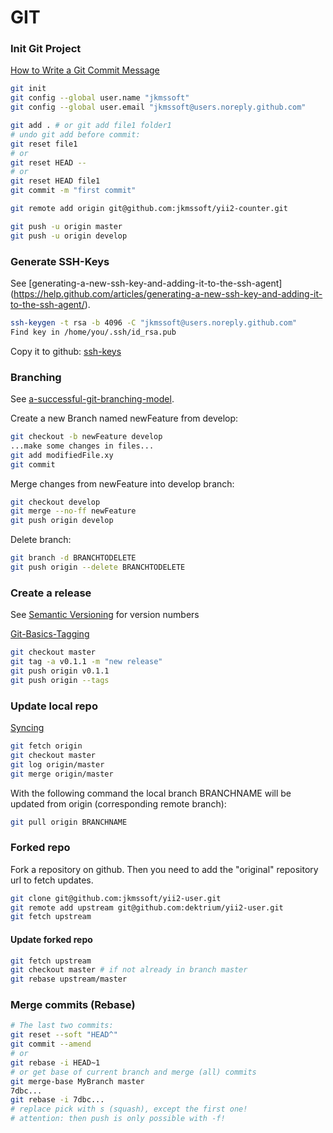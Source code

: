 GIT
===

### Init Git Project

[How to Write a Git Commit Message](http://chris.beams.io/posts/git-commit/)

```bash
git init
git config --global user.name "jkmssoft"
git config --global user.email "jkmssoft@users.noreply.github.com"

git add . # or git add file1 folder1
# undo git add before commit:
git reset file1
# or
git reset HEAD --
# or
git reset HEAD file1
git commit -m "first commit"

git remote add origin git@github.com:jkmssoft/yii2-counter.git

git push -u origin master
git push -u origin develop
```

### Generate SSH-Keys

See [generating-a-new-ssh-key-and-adding-it-to-the-ssh-agent]
(https://help.github.com/articles/generating-a-new-ssh-key-and-adding-it-to-the-ssh-agent/).

```bash
ssh-keygen -t rsa -b 4096 -C "jkmssoft@users.noreply.github.com"
Find key in /home/you/.ssh/id_rsa.pub
```
Copy it to github: [ssh-keys](https://github.com/settings/keys)

### Branching

See [a-successful-git-branching-model](http://nvie.com/posts/a-successful-git-branching-model/).

Create a new Branch named newFeature from develop:
```bash
git checkout -b newFeature develop
...make some changes in files...
git add modifiedFile.xy
git commit
```

Merge changes from newFeature into develop branch:
```bash
git checkout develop
git merge --no-ff newFeature
git push origin develop
```

Delete branch:
```bash
git branch -d BRANCHTODELETE
git push origin --delete BRANCHTODELETE
```

### Create a release

See [Semantic Versioning](http://semver.org/) for version numbers

[Git-Basics-Tagging](https://git-scm.com/book/en/v2/Git-Basics-Tagging)

```bash
git checkout master
git tag -a v0.1.1 -m "new release"
git push origin v0.1.1
git push origin --tags
```

### Update local repo

[Syncing](https://www.atlassian.com/git/tutorials/syncing/)

```bash
git fetch origin
git checkout master
git log origin/master
git merge origin/master
```

With the following command the local branch BRANCHNAME will be updated from origin (corresponding remote branch):
```bash
git pull origin BRANCHNAME
```

### Forked repo

Fork a repository on github. Then you need to add the "original" repository url to fetch updates.
```bash
git clone git@github.com:jkmssoft/yii2-user.git
git remote add upstream git@github.com:dektrium/yii2-user.git
git fetch upstream
```

#### Update forked repo

```bash
git fetch upstream
git checkout master # if not already in branch master
git rebase upstream/master
```

### Merge commits (Rebase)

```bash
# The last two commits:
git reset --soft "HEAD^"
git commit --amend
# or
git rebase -i HEAD~1
# or get base of current branch and merge (all) commits
git merge-base MyBranch master
7dbc...
git rebase -i 7dbc...
# replace pick with s (squash), except the first one!
# attention: then push is only possible with -f! 
```
